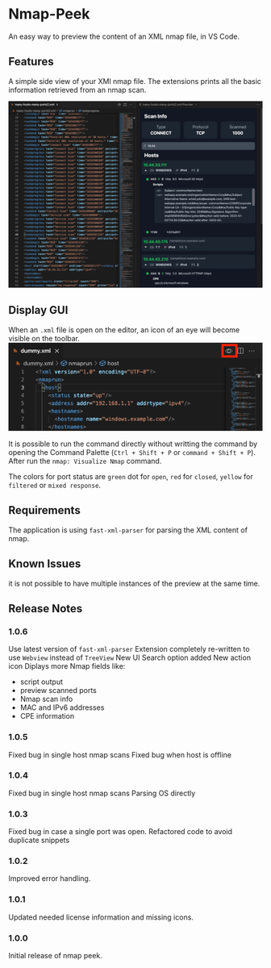 # Nmap-Peek

An easy way to preview the content of an XML nmap file, in VS Code.

## Features

A simple side view of your XMl nmap file. The extensions prints all the basic information retrieved from an nmap scan. 

![nmap peek](./media/preview.png)

## Display GUI

When an `.xml` file is open on the editor, an icon of an eye will become visible on the toolbar.
![nmap peek](./media/enable.png)

It is possible to run the command directly without writting the command by opening the Command Palette (`Ctrl + Shift + P` or `command + Shift + P`). After run the `nmap: Visualize Nmap` command.

The colors for port status are `green` dot for `open`, `red` for `closed`, `yellow` for `filtered` or `mixed response`.

## Requirements

The application is using `fast-xml-parser` for parsing the XML content of nmap. 

## Known Issues

it is not possible to have multiple instances of the preview at the same time.

## Release Notes

### 1.0.6

Use latest version of `fast-xml-parser`
Extension completely re-written to use `Webview` instead of `TreeView`
New UI
Search option added
New action icon
Diplays more Nmap fields like:
- script output
- preview scanned ports
- Nmap scan info
- MAC and IPv6 addresses
- CPE information

### 1.0.5

Fixed bug in single host nmap scans
Fixed bug when host is offline

### 1.0.4

Fixed bug in single host nmap scans
Parsing OS directly

### 1.0.3

Fixed bug in case a single port was open.
Refactored code to avoid duplicate snippets

### 1.0.2

Improved error handling.

### 1.0.1

Updated needed license information and missing icons.

### 1.0.0

Initial release of nmap peek.